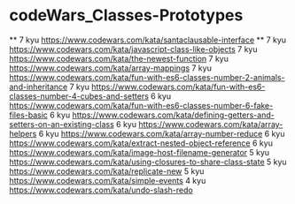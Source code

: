 # codeWars_Classes-Prototypes
** 7 kyu https://www.codewars.com/kata/santaclausable-interface
** 7 kyu https://www.codewars.com/kata/javascript-class-like-objects
7 kyu https://www.codewars.com/kata/the-newest-function
7 kyu https://www.codewars.com/kata/array-mappings
7 kyu https://www.codewars.com/kata/fun-with-es6-classes-number-2-animals-and-inheritance
7 kyu https://www.codewars.com/kata/fun-with-es6-classes-number-4-cubes-and-setters
6 kyu https://www.codewars.com/kata/fun-with-es6-classes-number-6-fake-files-basic
6 kyu https://www.codewars.com/kata/defining-getters-and-setters-on-an-existing-class
6 kyu https://www.codewars.com/kata/array-helpers
6 kyu https://www.codewars.com/kata/array-number-reduce
6 kyu https://www.codewars.com/kata/extract-nested-object-reference
6 kyu https://www.codewars.com/kata/image-host-filename-generator
5 kyu https://www.codewars.com/kata/using-closures-to-share-class-state
5 kyu https://www.codewars.com/kata/replicate-new
5 kyu https://www.codewars.com/kata/simple-events
4 kyu https://www.codewars.com/kata/undo-slash-redo

